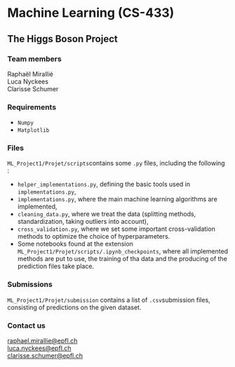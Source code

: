 # Machine Learning (CS-433)
## The Higgs Boson Project

### Team members
Raphaël Mirallié\
Luca Nyckees\
Clarisse Schumer

### Requirements
* `Numpy`
* `Matplotlib`

### Files
`ML_Project1/Projet/scripts`contains some `.py` files, including the following :
  - `helper_implementations.py`, defining the basic tools used in `implementations.py`,
  - `implementations.py`, where the main machine learning algorithms are implemented,
  - `cleaning_data.py`, where we treat the data (splitting methods, standardization, taking outliers into account),
  - `cross_validation.py`, where we set some important cross-validation methods to optimize the choice of hyperparameters.
  - Some notebooks found at the extension `ML_Project1/Projet/scripts/.ipynb_checkpoints`, where all implemented methods are put to use, the training of tha data and the producing of the prediction files take place.
  
### Submissions
`ML_Project1/Projet/submission` contains a list of `.csv`submission files, consisting of predictions on the given dataset.
  
  
### Contact us
raphael.mirallie@epfl.ch\
luca.nyckees@epfl.ch\
clarisse.schumer@epfl.ch


